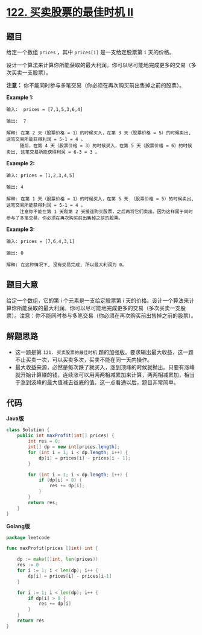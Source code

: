 # [122. 买卖股票的最佳时机 II](https://leetcode-cn.com/problems/best-time-to-buy-and-sell-stock-ii/)


## 题目

给定一个数组 `prices` ，其中 `prices[i]` 是一支给定股票第 `i` 天的价格。

设计一个算法来计算你所能获取的最大利润。你可以尽可能地完成更多的交易（多次买卖一支股票）。

**注意：** 你不能同时参与多笔交易（你必须在再次购买前出售掉之前的股票）。

**Example 1:**

```
输入:  prices = [7,1,5,3,6,4]

输出:  7

解释: 在第 2 天（股票价格 = 1）的时候买入，在第 3 天（股票价格 = 5）的时候卖出, 这笔交易所能获得利润 = 5-1 = 4 。
     随后，在第 4 天（股票价格 = 3）的时候买入，在第 5 天（股票价格 = 6）的时候卖出, 这笔交易所能获得利润 = 6-3 = 3 。
```

**Example 2:**

```
输入: prices = [1,2,3,4,5]

输出: 4

解释: 在第 1 天（股票价格 = 1）的时候买入，在第 5 天 （股票价格 = 5）的时候卖出, 这笔交易所能获得利润 = 5-1 = 4 。
     注意你不能在第 1 天和第 2 天接连购买股票，之后再将它们卖出。因为这样属于同时参与了多笔交易，你必须在再次购买前出售掉之前的股票。
```

**Example 3:**

```
输入: prices = [7,6,4,3,1]

输出: 0

解释: 在这种情况下, 没有交易完成, 所以最大利润为 0。
```

## 题目大意

给定一个数组，它的第 i 个元素是一支给定股票第 i 天的价格。设计一个算法来计算你所能获取的最大利润。你可以尽可能地完成更多的交易（多次买卖一支股票）。注意：你不能同时参与多笔交易（你必须在再次购买前出售掉之前的股票）。


## 解题思路

- 这一题是第 `121. 买卖股票的最佳时机` 题的加强版。要求输出最大收益，这一题不止买卖一次，可以买卖多次，买卖不能在同一天内操作。
- 最大收益来源，必然是每次跌了就买入，涨到顶峰的时候就抛出。只要有涨峰就开始计算赚的钱，连续涨可以用两两相减累加来计算，两两相减累加，相当于涨到波峰的最大值减去谷底的值。这一点看通以后，题目非常简单。


## 代码


**Java版**

```java
class Solution {
    public int maxProfit(int[] prices) {
        int res = 0;
        int[] dp = new int[prices.length];
        for (int i = 1; i < dp.length; i++) {
            dp[i] = prices[i] - prices[i - 1];
        }

        for (int i = 1; i < dp.length; i++) {
            if (dp[i] > 0) {
                res += dp[i];
            }
        }
        return res;
    }
}
```

**Golang版**

```go
package leetcode

func maxProfit(prices []int) int {

	dp := make([]int, len(prices))
	res := 0
	for i := 1; i < len(dp); i++ {
		dp[i] = prices[i] - prices[i-1]
	}

	for i := 1; i < len(dp); i++ {
		if dp[i] > 0 {
			res += dp[i]
		}
	}
	return res
}
```